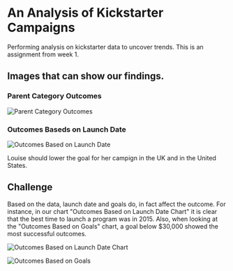 # An Analysis of Kickstarter Campaigns
Performing analysis on kickstarter data to uncover trends. This is an assignment from week 1.
## Images that can show our findings.

### Parent Category Outcomes

![Parent Category Outcomes](https://user-images.githubusercontent.com/62089134/89402769-33dcc400-d6cc-11ea-86a0-ec2464c448fa.png)

### Outcomes Baseds on Launch Date
![Outcomes Based on Launch Date](https://user-images.githubusercontent.com/62089134/89402627-0263f880-d6cc-11ea-8fe4-8748793903af.png)


Louise should lower the goal for her campign in the UK and in the United States.

## Challenge
Based on the data, launch date and goals do, in fact affect the outcome. For instance, in our chart "Outcomes Based on Launch Date Chart" it is clear that the best time to launch a program was in 2015. Also, when looking at the "Outcomes Based on Goals" chart, a goal below $30,000 showed the most successful outcomes.

![Outcomes Based on Launch Date Chart](https://user-images.githubusercontent.com/62089134/76696264-9f9f9100-6646-11ea-8281-232fc2e904f6.png)


![Outcomes Based on Goals](https://user-images.githubusercontent.com/62089134/76696268-ac23e980-6646-11ea-92b4-f9f666b49a19.png)




